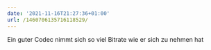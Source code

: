 ```yaml
---
date: '2021-11-16T21:27:36+01:00'
url: /1460706135716118529/
---
```

Ein guter Codec nimmt sich so viel Bitrate wie er sich zu nehmen hat
